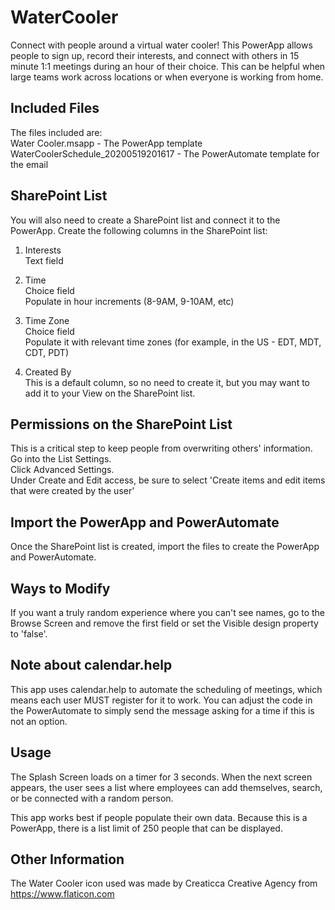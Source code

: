 # WaterCooler
Connect with people around a virtual water cooler!
This PowerApp allows people to sign up, record their interests, and connect with others in 15 minute 1:1 meetings during an hour of their choice. This can be helpful when large teams work across locations or when everyone is working from home.

## Included Files
The files included are:  
Water Cooler.msapp - The PowerApp template  
WaterCoolerSchedule_20200519201617 - The PowerAutomate template for the email

## SharePoint List
You will also need to create a SharePoint list and connect it to the PowerApp. 
Create the following columns in the SharePoint list:

1. Interests  
    Text field

2. Time  
    Choice field  
    Populate in hour increments (8-9AM, 9-10AM, etc)

3. Time Zone  
    Choice field  
    Populate it with relevant time zones (for example, in the US - EDT, MDT, CDT, PDT)
  
4. Created By  
This is a default column, so no need to create it, but you may want to add it to your View on the SharePoint list.

## Permissions on the SharePoint List
This is a critical step to keep people from overwriting others' information.  
Go into the List Settings.  
Click Advanced Settings.  
Under Create and Edit access, be sure to select 'Create items and edit items that were created by the user'

## Import the PowerApp and PowerAutomate
Once the SharePoint list is created, import the files to create the PowerApp and PowerAutomate.

## Ways to Modify
If you want a truly random experience where you can't see names, go to the Browse Screen and remove the first field or set the Visible design property to 'false'.

## Note about calendar.help
This app uses calendar.help to automate the scheduling of meetings, which means each user MUST register for it to work. You can adjust the code in the PowerAutomate to simply send the message asking for a time if this is not an option.

## Usage
The Splash Screen loads on a timer for 3 seconds. When the next screen appears, the user sees a list where employees can add themselves, search, or be connected with a random person.

This app works best if people populate their own data. Because this is a PowerApp, there is a list limit of 250 people that can be displayed.

## Other Information
The Water Cooler icon used was made by Creaticca Creative Agency from https://www.flaticon.com
